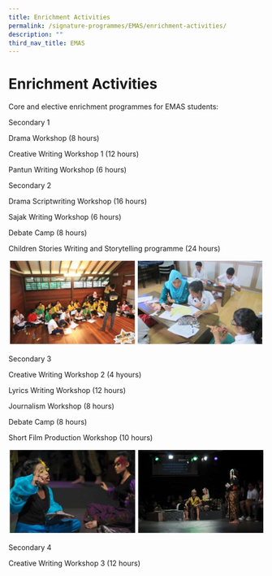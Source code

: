 ```yaml
---
title: Enrichment Activities
permalink: /signature-programmes/EMAS/enrichment-activities/
description: ""
third_nav_title: EMAS
---
```

# Enrichment Activities
Core and elective enrichment programmes for EMAS students:

Secondary 1

Drama Workshop (8 hours)

Creative Writing Workshop 1 (12 hours)

Pantun Writing Workshop (6 hours)

Secondary 2

Drama Scriptwriting Workshop (16 hours)

Sajak Writing Workshop (6 hours)

Debate Camp (8 hours)

Children Stories Writing and Storytelling programme (24 hours)

![](/images/Signature%20Programmes/1-16.jpg)

Secondary 3

Creative Writing Workshop 2 (4 hyours)

Lyrics Writing Workshop (12 hours)

Journalism Workshop (8 hours)

Debate Camp (8 hours)

Short Film Production Workshop (10 hours)

![](/images/Signature%20Programmes/2-9.jpg)

Secondary 4

Creative Writing Workshop 3 (12 hours)